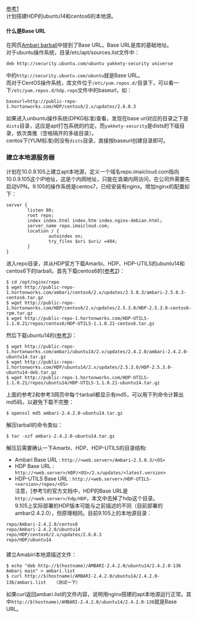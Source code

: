 
[参考1](https://docs.hortonworks.com/HDPDocuments/Ambari-2.4.2.0/bk_ambari-installation/content/setting_up_a_local_repository.html)  
计划搭建HDP的ubuntu14和centos6的本地源。  

#### 什么是Base URL
在网页[Ambari barball](https://docs.hortonworks.com/HDPDocuments/Ambari-2.4.2.0/bk_ambari-installation/content/ambari_repositories.html)中提到了Base URL。Base URL是库的基础地址。  
对于ubuntu操作系统，目录/etc/apt/sources.list文件中：
```
deb http://security.ubuntu.com/ubuntu yakkety-security universe
```
中的```http://security.ubuntu.com/ubuntu```就是Base URL。  
而对于CentOS操作系统，库文件位于```/etc/yum.repos.d/```目录下，可以看一下```/etc/yum.repos.d/hdp.repo```文件中的baseurl，如：
```
baseurl=http://public-repo-1.hortonworks.com/HDP/centos6/2.x/updates/2.6.0.3
```
如果进入unbuntu操作系统(DPKG标准)查看，发现在base url对应的目录之下是```dists```目录，这应是apt打包系统的约定。而```yakkety-security```是dists的下级目录，依次类推（空格隔开的多级目录）。   
centos下(YUM标准)则没有```dists```目录，直接按baseurl创建目录即可。  

### 建立本地源服务器
计划在10.0.9.105上建立apt本地源，定义一个域名repo.imaicloud.com指向10.0.9.105这个IP地址，这是个内网地址，只能在浪潮内网访问，在公司外需要先启动VPN。9.105的操作系统是centos7，已经安装有nginx。增加nginx的配置如下：
```
server {
        listen 80;
        root repo;
        index index.html index.htm index.nginx-debian.html;
        server_name repo.imaicloud.com;
        location / {
                autoindex on;
                try_files $uri $uri/ =404;
        }
}
```
进入repo目录，并从HDP官方下载Amarbi、HDP、HDP-UTILS的ubuntu14和centos6下的tarball。首先下载centos6的([参考2](http://docs.hortonworks.com/HDPDocuments/Ambari-2.5.0.3/bk_ambari-installation/content/hdp_26_repositories.html))：
```
$ cd /opt/nginx/repo
$ wget http://public-repo-1.hortonworks.com/ambari/centos6/2.x/updates/2.5.0.3/ambari-2.5.0.3-centos6.tar.gz
$ wget http://public-repo-1.hortonworks.com/HDP/centos6/2.x/updates/2.5.3.0/HDP-2.5.3.0-centos6-rpm.tar.gz
$ wget http://public-repo-1.hortonworks.com/HDP-UTILS-1.1.0.21/repos/centos6/HDP-UTILS-1.1.0.21-centos6.tar.gz
```
然后下载ubuntu14的([参考3](https://docs.hortonworks.com/HDPDocuments/Ambari-2.4.2.0/bk_ambari-installation/content/hdp_25_repositories.html))：
```
$ wget http://public-repo-1.hortonworks.com/ambari/ubuntu14/2.x/updates/2.4.2.0/ambari-2.4.2.0-ubuntu14.tar.gz
$ wget http://public-repo-1.hortonworks.com/HDP/ubuntu14/2.x/updates/2.5.3.0/HDP-2.5.3.0-ubuntu14-deb.tar.gz
$ wget http://public-repo-1.hortonworks.com/HDP-UTILS-1.1.0.21/repos/ubuntu14/HDP-UTILS-1.1.0.21-ubuntu14.tar.gz
```
上面的参考2和参考3网页中每个tarball都显示有md5，可以用下列命令计算出md5码，以避免下载不完整：
```
$ openssl md5 ambari-2.4.2.0-ubuntu14.tar.gz
```
解压tarball的命令类似：
```
$ tar -xzf ambari-2.4.2.0-ubuntu14.tar.gz
```
解压后需要确认一下Amarbi、HDP、HDP-UTILS的目录结构:  
 - Ambari Base URL : ```http://<web.server>/Ambari-2.5.0.3/<OS>```
 - HDP Base URL : ```http://<web.server>/HDP/<OS>/2.x/updates/<latest.version>```
 - HDP-UTILS Base URL : ```http://<web.server>/HDP-UTILS-<version>/repos/<OS>```  
注意，[参考1]的官方文档中，HDP的Base URL是```http://<web.server>/hdp/HDP```，本文中去掉了hdp这个目录。  
9.105上实际部署的HDP版本可能与之前描述的不同（目前部署的ambari2.4.2.0），但原理相同。目前9.105上的本地源目录：
```
repo/Ambari-2.4.2.0/centos6
repo/Ambari-2.4.2.0/ubuntu14
repo/HDP/centos6/2.x/updates/2.6.0.3
repo/HDP/ubuntu14
```


### 
建立Amabiri本地源描述文件：
```
$ echo "deb http://$(hostname)/AMBARI-2.4.2.0/ubuntu14/2.4.2.0-136 Ambari main" > ambari.list
$ curl http://$(hostname)/AMBARI-2.4.2.0/ubuntu14/2.4.2.0-136/ambari.list   （测试一下）
```
如果curl返回ambari.list的文件内容，说明用nginx搭建的apt本地源运行正常。其中```http://$(hostname)/AMBARI-2.4.2.0/ubuntu14/2.4.2.0-136```就是Base URL。  